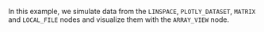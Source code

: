 <!--- Add SEO here --->

In this example, we simulate data from the `LINSPACE`, `PLOTLY_DATASET`, `MATRIX` and `LOCAL_FILE` nodes and visualize them with the `ARRAY_VIEW` node.
